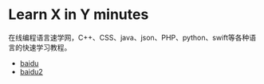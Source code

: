 # Learn X in Y minutes
在线编程语言速学网，C++、CSS、java、json、PHP、python、swift等各种语言的快速学习教程。
- [baidu](http://www.baidu.com/)
- [baidu2](http://www.baidu.com/)
